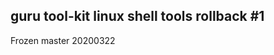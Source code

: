 guru tool-kit linux shell tools rollback #1 
-------------------------------------------
Frozen master 20200322
